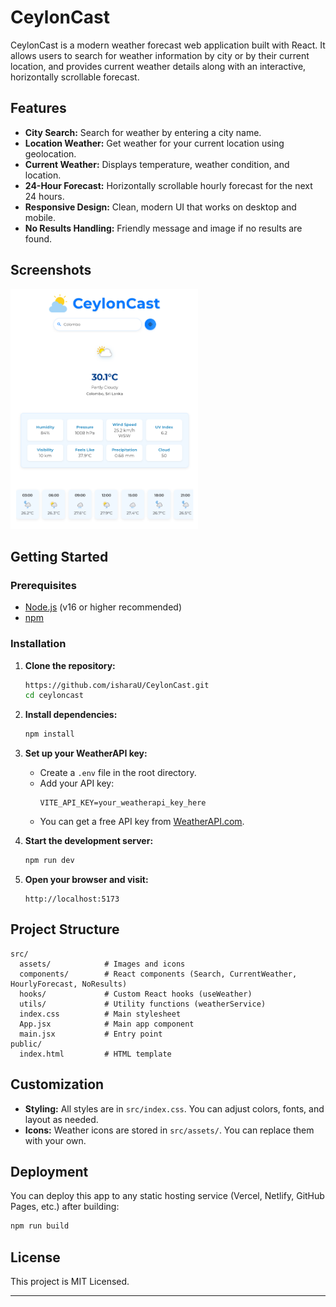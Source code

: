 # CeylonCast

CeylonCast is a modern weather forecast web application built with React. It allows users to search for weather information by city or by their current location, and provides current weather details along with an interactive, horizontally scrollable forecast.

## Features

- **City Search:** Search for weather by entering a city name.
- **Location Weather:** Get weather for your current location using geolocation.
- **Current Weather:** Displays temperature, weather condition, and location.
- **24-Hour Forecast:** Horizontally scrollable hourly forecast for the next 24 hours.
- **Responsive Design:** Clean, modern UI that works on desktop and mobile.
- **No Results Handling:** Friendly message and image if no results are found.

## Screenshots

<img src="./public/ceyloanCast_ss.png" alt="CeylonCast Screenshot" style="width: 300px;" />
 

## Getting Started

### Prerequisites

- [Node.js](https://nodejs.org/) (v16 or higher recommended)
- [npm](https://www.npmjs.com/) 

### Installation

1. **Clone the repository:**
   ```sh
   https://github.com/isharaU/CeylonCast.git
   cd ceyloncast
   ```

2. **Install dependencies:**
   ```sh
   npm install
   ```

3. **Set up your WeatherAPI key:**
   - Create a `.env` file in the root directory.
   - Add your API key:
     ```
     VITE_API_KEY=your_weatherapi_key_here
     ```
   - You can get a free API key from [WeatherAPI.com](https://www.weatherapi.com/).

4. **Start the development server:**
   ```sh
   npm run dev
   ```

5. **Open your browser and visit:**
   ```
   http://localhost:5173
   ```

## Project Structure

```
src/
  assets/            # Images and icons
  components/        # React components (Search, CurrentWeather, HourlyForecast, NoResults)
  hooks/             # Custom React hooks (useWeather)
  utils/             # Utility functions (weatherService)
  index.css          # Main stylesheet
  App.jsx            # Main app component
  main.jsx           # Entry point
public/
  index.html         # HTML template
```

## Customization

- **Styling:** All styles are in `src/index.css`. You can adjust colors, fonts, and layout as needed.
- **Icons:** Weather icons are stored in `src/assets/`. You can replace them with your own.

## Deployment

You can deploy this app to any static hosting service (Vercel, Netlify, GitHub Pages, etc.) after building:

```sh
npm run build
```

## License

This project is MIT Licensed.

---


